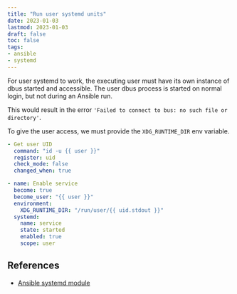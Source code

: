 ```yaml
---
title: "Run user systemd units"
date: 2023-01-03
lastmod: 2023-01-03
draft: false
toc: false
tags:
- ansible
- systemd
---
```


For user systemd to work, the executing user must have its own instance of dbus started
and accessible. The user dbus process is started on normal login, but not during an
Ansible run.

This would result in the error `'Failed to connect to bus: no such file or directory'`.

To give the user access, we must provide the `XDG_RUNTIME_DIR` env variable.

```yml
- Get user UID
  command: "id -u {{ user }}"
  register: uid
  check_mode: false
  changed_when: true

- name: Enable service
  become: true
  become_user: "{{ user }}"
  environment:
    XDG_RUNTIME_DIR: "/run/user/{{ uid.stdout }}"
  systemd:
    name: service
    state: started
    enabled: true
    scope: user
```

## References
- [Ansible systemd module](https://docs.ansible.com/ansible/latest/collections/ansible/builtin/systemd_module.html)
